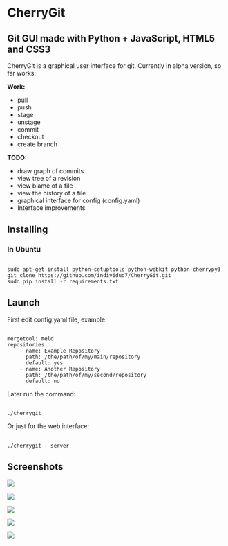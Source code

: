 CherryGit
======================================

Git GUI made with Python + JavaScript, HTML5 and CSS3
-------------------------------------

CherryGit is a graphical user interface for git. Currently in alpha version, so far works:

**Work:**

- pull
- push
- stage
- unstage
- commit
- checkout
- create branch

**TODO:**

- draw graph of commits
- view tree of a revision
- view blame of a file
- view the history of a file
- graphical interface for config (config.yaml)
- Interface improvements

Installing
----------
    
### In Ubuntu

##
    sudo apt-get install python-setuptools python-webkit python-cherrypy3
    git clone https://github.com/individuo7/CherryGit.git
    sudo pip install -r requirements.txt

Launch
----------

First edit config.yaml file, example:

##
    mergetool: meld
    repositories:
        - name: Example Repository
          path: /the/path/of/my/main/repository
          default: yes
        - name: Another Repository
          path: /the/path/of/my/second/repository
          default: no

Later run the command:

##
    ./cherrygit

Or just for the web interface:

##
    ./cherrygit --server


Screenshots
----------


![](https://dl.dropbox.com/u/5594456/cherrygit/1.png?raw=true)


![](https://dl.dropbox.com/u/5594456/cherrygit/2.png?raw=true)


![](https://dl.dropbox.com/u/5594456/cherrygit/3.png?raw=true)


![](https://dl.dropbox.com/u/5594456/cherrygit/4.png?raw=true)


![](https://dl.dropbox.com/u/5594456/cherrygit/5.png?raw=true)
